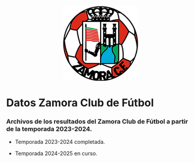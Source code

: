 <div align = "center"><img src = "DatosWebZamora_v2/logo_zamora_200.png"></img></div>

# Datos Zamora Club de Fútbol

### Archivos de los resultados del Zamora Club de Fútbol a partir de la temporada 2023-2024.

- Temporada 2023-2024 completada.

- Temporada 2024-2025 en curso.
